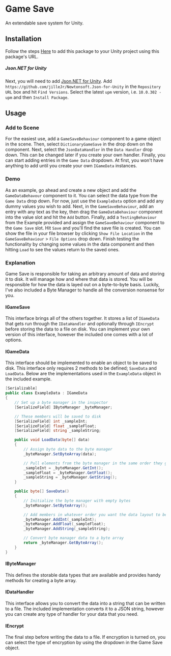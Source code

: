 # Game Save

An extendable save system for Unity.

## Installation
Follow the steps [Here](https://github.com/FedoraDevStudios/Installation-Unity) to add this package to your Unity project using this package's URL.

##### Json.NET for Unity
Next, you will need to add [Json.NET for Unity](https://github.com/jilleJr/Newtonsoft.Json-for-Unity). Add `https://github.com/jilleJr/Newtonsoft.Json-for-Unity` in the `Repository URL` box and hit `Find Versions`. Select the latest `upm` version, i.e. `10.0.302 - upm` and then `Install Package`.

## Usage
### Add to Scene
For the easiest use, add a `GameSaveBehaviour` component to a game object in the scene. Then, select `DictionaryGameSave` in the drop down on the component. Next, select the `JsonDataHandler` in the `Data Handler` drop down. This can be changed later if you create your own handler. Finally, you can start adding entries in the `Game Data` dropdown. At first, you won't have anything to add until you create your own `IGameData` instances.

### Demo
As an example, go ahead and create a new object and add the `GameDataBehavour` component to it. You can select the data type from the `Game Data` drop down. For now, just use the `ExampleData` option and add any dummy values you wish to add. Next, in the `GameSaveBehaviour`, add an entry with any text as the key, then drag the `GameDataBehaviour` component into the value slot and hit the `Add` button. Finally, add a `TestingBehaviour` from the Example provided and assign the `GameSaveBehaviour` component to the `Game Save` slot. Hit `Save` and you'll find the save file is created. You can show the file in your file browser by clicking `Show File Location` in the `GameSaveBehaviour` > `File Options` drop down. Finish testing the functionality by changing some values in the data component and then hitting `Load` to see the values return to the saved ones.

### Explanation
Game Save is responsible for taking an arbitrary amount of data and storing it to disk. It will manage how and where that data is stored. You will be responsible for how the data is layed out on a byte-to-byte basis. Luckily, I've also included a Byte Manager to handle all the conversion nonsense for you.

#### IGameSave
This interface brings all of the others together. It stores a list of `IGameData` that gets run through the `IDataHandler` and optionally through `IEncrypt` before storing the data to a file on disk. You can implement your own version of this interface, however the included one comes with a lot of options.

#### IGameData
This interface should be implemented to enable an object to be saved to disk. This interface only requires 2 methods to be defined; `SaveData` and `LoadData`. Below are the implementations used in the `ExampleData` object in the included example.

```C#
[Serializable]
public class ExampleData : IGameData
{
	// Set up a byte manager in the inspector
	[SerializeField] IByteManager _byteManager;

	// These members will be saved to disk
	[SerializeField] int _sampleInt;
	[SerializeField] float _sampleFloat;
	[SerializeField] string _sampleString;

	public void LoadData(byte[] data)
	{
		// Assign byte data to the byte manager
		_byteManager.SetByteArray(data);

		// Pull elements from the byte manager in the same order they get saved in
		_sampleInt = _byteManager.GetInt();
		_sampleFloat = _byteManager.GetFloat();
		_sampleString = _byteManager.GetString();
	}

	public byte[] SaveData()
	{
		// Initialize the byte manager with empty bytes
		_byteManager.SetByteArray();

		// Add members in whatever order you want the data layout to be in
		_byteManager.AddInt(_sampleInt);
		_byteManager.AddFloat(_sampleFloat);
		_byteManager.AddString(_sampleString);

		// Convert byte manager data to a byte array
		return _byteManager.GetByteArray();
	}
}
```

#### IByteManager
This defines the storable data types that are available and provides handy methods for creating a byte array.

#### IDataHandler
This interface allows you to convert the data into a string that can be written to a file. The included implementation converts it to a JSON string, however you can create any type of handler for your data that you need.

#### IEncrypt
The final step before writing the data to a file. If encryption is turned on, you can select the type of encryption by using the dropdown in the Game Save object.